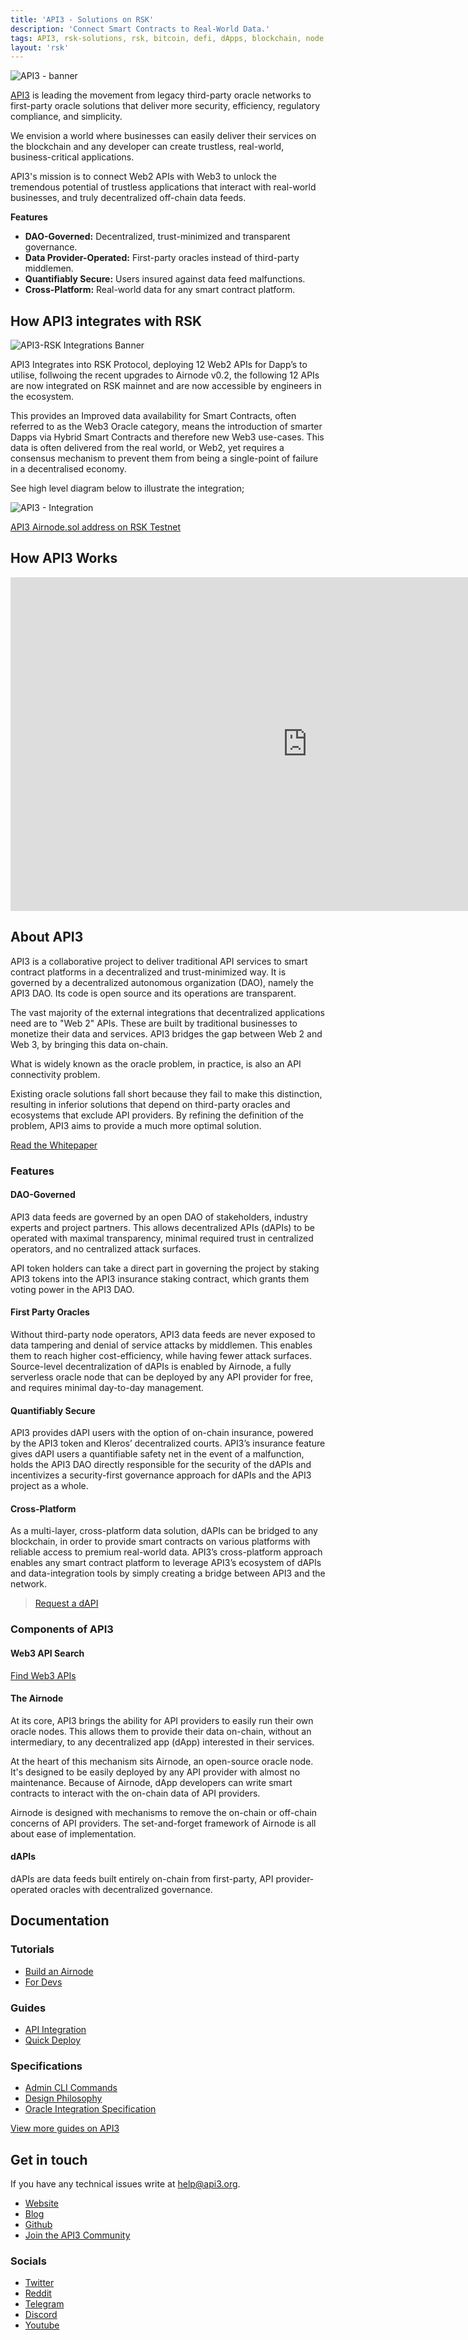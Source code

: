 ```yaml
---
title: 'API3 - Solutions on RSK'
description: 'Connect Smart Contracts to Real-World Data.'
tags: API3, rsk-solutions, rsk, bitcoin, defi, dApps, blockchain, node, smart-contracts, oracles
layout: 'rsk'
---
```


![API3 - banner](/assets/img/solutions/api3/api3-banner.png)

[API3](https://api3.org/) is leading the movement from legacy third-party oracle networks to first-party oracle solutions that deliver more security, efficiency, regulatory compliance, and simplicity.

We envision a world where businesses can easily deliver their services on the blockchain and any developer can create trustless, real-world, business-critical applications.

API3's mission is to connect Web2 APIs with Web3 to unlock the tremendous potential of trustless applications that interact with real-world businesses, and truly decentralized off-chain data feeds.

**Features**

- **DAO-Governed:**
Decentralized, trust-minimized and transparent governance.
- **Data Provider-Operated:**
First-party oracles instead of third-party middlemen.
- **Quantifiably Secure:**
Users insured against data feed malfunctions.
- **Cross-Platform:**
Real-world data for any smart contract platform.

## How API3 integrates with RSK

![API3-RSK Integrations Banner](/assets/img/solutions/api3/rsk-api3-integrations-banner.jpg)

API3 Integrates into RSK Protocol, deploying 12 Web2 APIs for Dapp’s to utilise, follwoing the recent upgrades to Airnode v0.2, the following 12 APIs are now integrated on RSK mainnet and are now accessible by engineers in the ecosystem.

This provides an Improved data availability for Smart Contracts, often referred to as the Web3 Oracle category, means the introduction of smarter Dapps via Hybrid Smart Contracts and therefore new Web3 use-cases. This data is often delivered from the real world, or Web2, yet requires a consensus mechanism to prevent them from being a single-point of failure in a decentralised economy. 

See high level diagram below to illustrate the integration;

![API3 - Integration](/assets/img/solutions/api3/rsk-api3-integrations.png)

[API3 Airnode.sol address on RSK Testnet](https://explorer.testnet.rsk.co/address/0x1190a5e1f2afe4c8128fd820a7ac85a95a9e6e3e?__ctab=general)

## How API3 Works

<div class="video-container">
  <iframe width="949" height="534" src="https://www.youtube.com/embed/pWxfLDC78xU" frameborder="0" allow="accelerometer; autoplay; encrypted-media; gyroscope; picture-in-picture" allowfullscreen></iframe>
</div>

## About API3

API3 is a collaborative project to deliver traditional API services to smart contract platforms in a decentralized and trust-minimized way. It is governed by a decentralized autonomous organization (DAO), namely the API3 DAO. Its code is open source and its operations are transparent.

The vast majority of the external integrations that decentralized applications need are to "Web 2" APIs. These are built by traditional businesses to monetize their data and services. API3 bridges the gap between Web 2 and Web 3, by bringing this data on-chain.

What is widely known as the oracle problem, in practice, is also an API connectivity problem.

Existing oracle solutions fall short because they fail to make this distinction, resulting in inferior solutions that depend on third-party oracles and ecosystems that exclude API providers. By refining the definition of the problem, API3 aims to provide a much more optimal solution.

[Read the Whitepaper](https://docs.api3.org/api3-whitepaper-v1.0.1.pdf)

### Features

#### DAO-Governed

API3 data feeds are governed by an open DAO of stakeholders, industry experts and project partners. This allows decentralized APIs (dAPIs) to be operated with maximal transparency, minimal required trust in centralized operators, and no centralized attack surfaces.

API token holders can take a direct part in governing the project by staking API3 tokens into the API3 insurance staking contract, which grants them voting power in the API3 DAO.

#### First Party Oracles

Without third-party node operators, API3 data feeds are never exposed to data tampering and denial of service attacks by middlemen. This enables them to reach higher cost-efficiency, while having fewer attack surfaces. Source-level decentralization of dAPIs is enabled by Airnode, a fully serverless oracle node that can be deployed by any API provider for free, and requires minimal day-to-day management.


#### Quantifiably Secure

API3 provides dAPI users with the option of on-chain insurance, powered by the API3 token and Kleros’ decentralized courts. API3’s insurance feature gives dAPI users a quantifiable safety net in the event of a malfunction, holds the API3 DAO directly responsible for the security of the dAPIs and incentivizes a security-first governance approach for dAPIs and the API3 project as a whole.

#### Cross-Platform

As a multi-layer, cross-platform data solution, dAPIs can be bridged to any blockchain, in order to provide smart contracts on various platforms with reliable access to premium real-world data. API3’s cross-platform approach enables any smart contract platform to leverage API3’s ecosystem of dAPIs and data-integration tools by simply creating a bridge between API3 and the network.

> [Request a dAPI](https://api3dao.typeform.com/to/bxxmcLuY) 

### Components of API3

#### Web3 API Search

[Find Web3 APIs](https://api3.org/apis)

#### The Airnode

At its core, API3 brings the ability for API providers to easily run their own oracle nodes. This allows them to provide their data on-chain, without an intermediary, to any decentralized app (dApp) interested in their services.

At the heart of this mechanism sits Airnode, an open-source oracle node. It's designed to be easily deployed by any API provider with almost no maintenance. Because of Airnode, dApp developers can write smart contracts to interact with the on-chain data of API providers.

Airnode is designed with mechanisms to remove the on-chain or off-chain concerns of API providers. The set-and-forget framework of Airnode is all about ease of implementation.

#### dAPIs

dAPIs are data feeds built entirely on-chain from first-party, API provider-operated oracles with decentralized governance.

## Documentation

### Tutorials

- [Build an Airnode](https://docs.api3.org/airnode/v0.2/grp-providers/guides/build-an-airnode/)
- [For Devs](https://docs.api3.org/airnode/v0.2/grp-developers/)

### Guides

- [API Integration](https://docs.api3.org/airnode/v0.2/grp-providers/guides/build-an-airnode/api-integration.html)
- [Quick Deploy](https://docs.api3.org/airnode/v0.2/grp-providers/tutorial/)

### Specifications

- [Admin CLI Commands](https://docs.api3.org/airnode/v0.2/reference/packages/admin-cli-commands.html)
- [Design Philosophy](https://docs.api3.org/airnode/v0.2/grp-providers/airnode/design-philosophy.html)
- [Oracle Integration Specification](https://docs.api3.org/airnode/v0.2/reference/specifications/ois.html)

[View more guides on API3](https://docs.api3.org/)

## Get in touch

If you have any technical issues write at [help@api3.org](mailto:help@api3.org).

- [Website](https://api3.org/)
- [Blog](https://medium.com/api3)
- [Github](https://github.com/api3dao)
- [Join the API3 Community](https://forum.api3.org/)

### Socials

- [Twitter](https://twitter.com/API3DAO)
- [Reddit](https://www.reddit.com/r/API3/)
- [Telegram](https://t.me/API3DAO) 
- [Discord](https://discord.com/invite/qnRrcfnm5W) 
- [Youtube](https://www.youtube.com/channel/UCCpUthOhahxjdeX9T7t7nJQ)